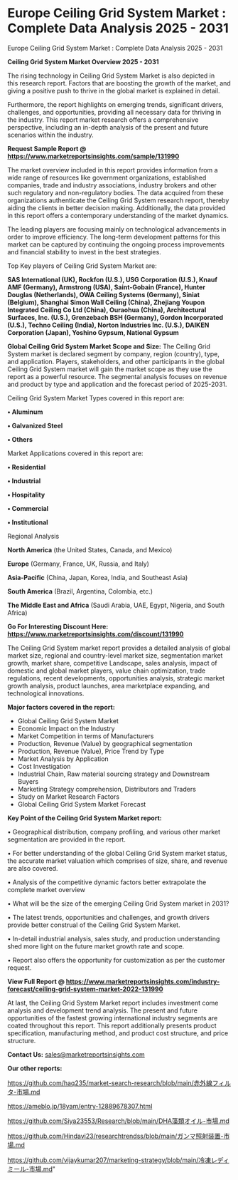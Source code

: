 # Europe Ceiling Grid System Market : Complete Data Analysis 2025 - 2031
 Europe Ceiling Grid System Market : Complete Data Analysis 2025 - 2031

<Strong> Ceiling Grid System Market Overview 2025 - 2031</strong>

The rising technology in Ceiling Grid System Market is also depicted in this research report. Factors that are boosting the growth of the market, and giving a positive push to thrive in the global market is explained in detail.

Furthermore, the report highlights on emerging trends, significant drivers, challenges, and opportunities, providing all necessary data for thriving in the industry. This report market research offers a comprehensive perspective, including an in-depth analysis of the present and future scenarios within the industry.

<strong>Request Sample Report @ <a href=https://www.marketreportsinsights.com/sample/131990>https://www.marketreportsinsights.com/sample/131990</a></strong>

The market overview included in this report provides information from a wide range of resources like government organizations, established companies, trade and industry associations, industry brokers and other such regulatory and non-regulatory bodies. The data acquired from these organizations authenticate the Ceiling Grid System research report, thereby aiding the clients in better decision making. Additionally, the data provided in this report offers a contemporary understanding of the market dynamics.

The leading players are focusing mainly on technological advancements in order to improve efficiency. The long-term development patterns for this market can be captured by continuing the ongoing process improvements and financial stability to invest in the best strategies.

Top Key players of Ceiling Grid System Market are:

<strong>SAS International (UK), Rockfon (U.S.), USG Corporation (U.S.), Knauf AMF (Germany), Armstrong (USA), Saint-Gobain (France), Hunter Douglas (Netherlands), OWA Ceiling Systems (Germany), Siniat (Belgium), Shanghai Simon Wall Ceiling (China), Zhejiang Youpon Integrated Ceiling Co Ltd (China), Ouraohua (China), Architectural Surfaces, Inc. (U.S.), Grenzebach BSH (Germany), Gordon Incorporated (U.S.), Techno Ceiling (India), Norton Industries Inc. (U.S.), DAIKEN Corporation (Japan), Yoshino Gypsum, National Gypsum</strong>

<strong><b>Global Ceiling Grid System Market Scope and Size:</b></strong>
The Ceiling Grid System market is declared segment by company, region (country), type, and application. Players, stakeholders, and other participants in the global Ceiling Grid System market will gain the market scope as they use the report as a powerful resource. The segmental analysis focuses on revenue and product by type and application and the forecast period of 2025-2031.

Ceiling Grid System Market Types covered in this report are:

<strong>• Aluminum

• Galvanized Steel

• Others</strong>

Market Applications covered in this report are:

<strong>• Residential

• Industrial

• Hospitality

• Commercial

• Institutional</strong> 

Regional Analysis

<strong>North America</strong> (the United States, Canada, and Mexico)

<strong>Europe</strong> (Germany, France, UK, Russia, and Italy)

<strong>Asia-Pacific</strong> (China, Japan, Korea, India, and Southeast Asia)

<strong>South America</strong> (Brazil, Argentina, Colombia, etc.)

<strong>The Middle East and Africa</strong> (Saudi Arabia, UAE, Egypt, Nigeria, and South Africa)

<strong>Go For Interesting Discount Here: <a href=https://www.marketreportsinsights.com/discount/131990>https://www.marketreportsinsights.com/discount/131990</a></strong>

The Ceiling Grid System market report provides a detailed analysis of global market size, regional and country-level market size, segmentation market growth, market share, competitive Landscape, sales analysis, impact of domestic and global market players, value chain optimization, trade regulations, recent developments, opportunities analysis, strategic market growth analysis, product launches, area marketplace expanding, and technological innovations.

<strong><b>Major factors covered in the report:</b></strong>
<ul>
  <li>Global Ceiling Grid System Market </li>
  <li>Economic Impact on the Industry</li>
  <li>Market Competition in terms of Manufacturers</li>
  <li>Production, Revenue (Value) by geographical segmentation</li>
  <li>Production, Revenue (Value), Price Trend by Type</li>
  <li>Market Analysis by Application</li>
  <li>Cost Investigation</li>
  <li>Industrial Chain, Raw material sourcing strategy and Downstream Buyers</li>
  <li>Marketing Strategy comprehension, Distributors and Traders</li>
  <li>Study on Market Research Factors</li>
  <li>Global Ceiling Grid System Market Forecast</li>
</ul>

<strong><b>Key Point of the Ceiling Grid System Market report:</b></strong>

• Geographical distribution, company profiling, and various other market segmentation are provided in the report.

• For better understanding of the global Ceiling Grid System market status, the accurate market valuation which comprises of size, share, and revenue are also covered.

• Analysis of the competitive dynamic factors better extrapolate the complete market overview

• What will be the size of the emerging Ceiling Grid System market in 2031?

• The latest trends, opportunities and challenges, and growth drivers provide better construal of the Ceiling Grid System Market.

• In-detail industrial analysis, sales study, and production understanding shed more light on the future market growth rate and scope.

• Report also offers the opportunity for customization as per the customer request.

<strong><b>View Full Report @ <a href=https://www.marketreportsinsights.com/industry-forecast/ceiling-grid-system-market-2022-131990>https://www.marketreportsinsights.com/industry-forecast/ceiling-grid-system-market-2022-131990</a></b></strong>


At last, the Ceiling Grid System Market report includes investment come analysis and development trend analysis. The present and future opportunities of the fastest growing international industry segments are coated throughout this report. This report additionally presents product specification, manufacturing method, and product cost structure, and price structure.

<strong>Contact Us:</strong>
sales@marketreportsinsights.com

<strong>Our other reports:</strong>

<a href=https://github.com/haq235/market-search-research/blob/main/赤外線フィルタ-市場.md>https://github.com/haq235/market-search-research/blob/main/赤外線フィルタ-市場.md</a>

<a href=https://ameblo.jp/18yam/entry-12889678307.html>https://ameblo.jp/18yam/entry-12889678307.html</a>

<a href=https://github.com/Siya23553/Research/blob/main/DHA藻類オイル-市場.md>https://github.com/Siya23553/Research/blob/main/DHA藻類オイル-市場.md</a>

<a href=https://github.com/Hindavi23/researchtrendss/blob/main/ガンマ照射装置-市場.md>https://github.com/Hindavi23/researchtrendss/blob/main/ガンマ照射装置-市場.md</a>

<a href=https://github.com/vijaykumar207/marketing-strategy/blob/main/冷凍レディミール-市場.md>https://github.com/vijaykumar207/marketing-strategy/blob/main/冷凍レディミール-市場.md</a>"
